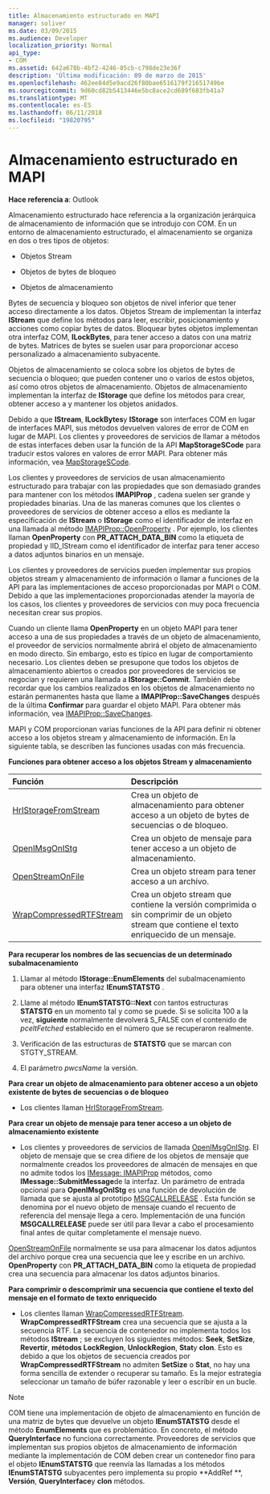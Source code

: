 ```yaml
---
title: Almacenamiento estructurado en MAPI
manager: soliver
ms.date: 03/09/2015
ms.audience: Developer
localization_priority: Normal
api_type:
- COM
ms.assetid: 642a678b-4bf2-4246-85cb-c798de23e36f
description: 'Última modificación: 09 de marzo de 2015'
ms.openlocfilehash: 462ee84d5e9acd26f80bae6516179f21651749be
ms.sourcegitcommit: 9d60cd82b5413446e5bc8ace2cd689f683fb41a7
ms.translationtype: MT
ms.contentlocale: es-ES
ms.lasthandoff: 06/11/2018
ms.locfileid: "19820795"
---
```

# <a name="structured-storage-in-mapi"></a>Almacenamiento estructurado en MAPI

  
  
**Hace referencia a**: Outlook 
  
Almacenamiento estructurado hace referencia a la organización jerárquica de almacenamiento de información que se introdujo con COM. En un entorno de almacenamiento estructurado, el almacenamiento se organiza en dos o tres tipos de objetos: 
  
- Objetos Stream
    
- Objetos de bytes de bloqueo
    
- Objetos de almacenamiento
    
Bytes de secuencia y bloqueo son objetos de nivel inferior que tener acceso directamente a los datos. Objetos Stream de implementan la interfaz **IStream** que define los métodos para leer, escribir, posicionamiento y acciones como copiar bytes de datos. Bloquear bytes objetos implementan otra interfaz COM, **ILockBytes**, para tener acceso a datos con una matriz de bytes. Matrices de bytes se suelen usar para proporcionar acceso personalizado a almacenamiento subyacente.
  
Objetos de almacenamiento se coloca sobre los objetos de bytes de secuencia o bloqueo; que pueden contener uno o varios de estos objetos, así como otros objetos de almacenamiento. Objetos de almacenamiento implementan la interfaz de **IStorage** que define los métodos para crear, obtener acceso a y mantener los objetos anidados. 
  
Debido a que **IStream**, **ILockBytes**y **IStorage** son interfaces COM en lugar de interfaces MAPI, sus métodos devuelven valores de error de COM en lugar de MAPI. Los clientes y proveedores de servicios de llamar a métodos de estas interfaces deben usar la función de la API **MapStorageSCode** para traducir estos valores en valores de error MAPI. Para obtener más información, vea [MapStorageSCode](mapstoragescode.md).
  
Los clientes y proveedores de servicios de usan almacenamiento estructurado para trabajar con las propiedades que son demasiado grandes para mantener con los métodos **IMAPIProp** , cadena suelen ser grande y propiedades binarias. Una de las maneras comunes que los clientes o proveedores de servicios de obtener acceso a ellos es mediante la especificación de **IStream** o **IStorage** como el identificador de interfaz en una llamada al método [IMAPIProp::OpenProperty](imapiprop-openproperty.md) . Por ejemplo, los clientes llaman **OpenProperty** con **PR_ATTACH_DATA_BIN** como la etiqueta de propiedad y IID_IStream como el identificador de interfaz para tener acceso a datos adjuntos binarios en un mensaje. 
  
Los clientes y proveedores de servicios pueden implementar sus propios objetos stream y almacenamiento de información o llamar a funciones de la API para las implementaciones de acceso proporcionadas por MAPI o COM. Debido a que las implementaciones proporcionadas atender la mayoría de los casos, los clientes y proveedores de servicios con muy poca frecuencia necesitan crear sus propios. 
  
Cuando un cliente llama **OpenProperty** en un objeto MAPI para tener acceso a una de sus propiedades a través de un objeto de almacenamiento, el proveedor de servicios normalmente abrirá el objeto de almacenamiento en modo directo. Sin embargo, esto es típico en lugar de comportamiento necesario. Los clientes deben se presupone que todos los objetos de almacenamiento abiertos o creados por proveedores de servicios se negocian y requieren una llamada a **IStorage::Commit**. También debe recordar que los cambios realizados en los objetos de almacenamiento no estarán permanentes hasta que llame a **IMAPIProp::SaveChanges** después de la última **Confirmar** para guardar el objeto MAPI. Para obtener más información, vea [IMAPIProp::SaveChanges](imapiprop-savechanges.md).
  
MAPI y COM proporcionan varias funciones de la API para definir ni obtener acceso a los objetos stream y almacenamiento de información. En la siguiente tabla, se describen las funciones usadas con más frecuencia.
  
**Funciones para obtener acceso a los objetos Stream y almacenamiento**

|**Función**|**Descripción**|
|:-----|:-----|
|[HrIStorageFromStream](hristoragefromstream.md) <br/> |Crea un objeto de almacenamiento para obtener acceso a un objeto de bytes de secuencias o de bloqueo.  <br/> |
|[OpenIMsgOnIStg](openimsgonistg.md) <br/> |Crea un objeto de mensaje para tener acceso a un objeto de almacenamiento.  <br/> |
|[OpenStreamOnFile](openstreamonfile.md) <br/> |Crea un objeto stream para tener acceso a un archivo.  <br/> |
|[WrapCompressedRTFStream](wrapcompressedrtfstream.md) <br/> |Crea un objeto stream que contiene la versión comprimida o sin comprimir de un objeto stream que contiene el texto enriquecido de un mensaje.  <br/> |
   
 **Para recuperar los nombres de las secuencias de un determinado subalmacenamiento**
  
1. Llamar al método **IStorage::EnumElements** del subalmacenamiento para obtener una interfaz **IEnumSTATSTG** . 
    
2. Llame al método **IEnumSTATSTG::Next** con tantos estructuras **STATSTG** en un momento tal y como se puede. Si se solicita 100 a la vez, **siguiente** normalmente devolverá S_FALSE con el contenido de _pceltFetched_ establecido en el número que se recuperaron realmente. 
    
3. Verificación de las estructuras de **STATSTG** que se marcan con STGTY_STREAM. 
    
4. El parámetro _pwcsName_ la versión. 
    
 **Para crear un objeto de almacenamiento para obtener acceso a un objeto existente de bytes de secuencias o de bloqueo**
  
- Los clientes llaman [HrIStorageFromStream](hristoragefromstream.md). 
    
 **Para crear un objeto de mensaje para tener acceso a un objeto de almacenamiento existente**
  
- Los clientes y proveedores de servicios de llamada [OpenIMsgOnIStg](openimsgonistg.md). El objeto de mensaje que se crea difiere de los objetos de mensaje que normalmente creados los proveedores de almacén de mensajes en que no admite todos los [IMessage: IMAPIProp](imessageimapiprop.md) métodos, como **IMessage::SubmitMessage**de la interfaz. Un parámetro de entrada opcional para **OpenIMsgOnIStg** es una función de devolución de llamada que se ajusta al prototipo [MSGCALLRELEASE](msgcallrelease.md) . Esta función se denomina por el nuevo objeto de mensaje cuando el recuento de referencia del mensaje llega a cero. Implementación de una función **MSGCALLRELEASE** puede ser útil para llevar a cabo el procesamiento final antes de quitar completamente el mensaje nuevo. 
    
[OpenStreamOnFile](openstreamonfile.md) normalmente se usa para almacenar los datos adjuntos del archivo porque crea una secuencia que lee y escribe en un archivo. **OpenProperty** con **PR_ATTACH_DATA_BIN** como la etiqueta de propiedad crea una secuencia para almacenar los datos adjuntos binarios. 
  
 **Para comprimir o descomprimir una secuencia que contiene el texto del mensaje en el formato de texto enriquecido**
  
- Los clientes llaman [WrapCompressedRTFStream](wrapcompressedrtfstream.md). **WrapCompressedRTFStream** crea una secuencia que se ajusta a la secuencia RTF. La secuencia de contenedor no implementa todos los métodos **IStream** ; se excluyen los siguientes métodos: **Seek**, **SetSize**, **Revertir**, **métodos LockRegion**, **UnlockRegion**, **Stat**y **clon**. Esto es debido a que los objetos de secuencia creados por **WrapCompressedRTFStream** no admiten **SetSize** o **Stat**, no hay una forma sencilla de extender o recuperar su tamaño. Es la mejor estrategia seleccionar un tamaño de búfer razonable y leer o escribir en un bucle.
    
> [!NOTE]
> COM tiene una implementación de objeto de almacenamiento en función de una matriz de bytes que devuelve un objeto **IEnumSTATSTG** desde el método **EnumElements** que es problemático. En concreto, el método **QueryInterface** no funciona correctamente. Proveedores de servicios que implementan sus propios objetos de almacenamiento de información mediante la implementación de COM deben crear un contenedor fino para el objeto **IEnumSTATSTG** que reenvía las llamadas a los métodos **IEnumSTATSTG** subyacentes pero implementa su propio **AddRef **, **Versión**, **QueryInterface**y **clon** métodos. 
  

